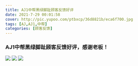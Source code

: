 ```yaml
---
title: AJ1中帮黑绿脚趾顾客反馈好评
date: 2021-7-29 00:01:58
cover: http://pic.yupoo.com/ptbxcp/36d8821b/eca6f700.jpg
tags: [AJ,AJ1,中帮]
categories: [顾客反馈]
---
```


###  AJ1中帮黑绿脚趾顾客反馈好评，感谢老板！
![](http://pic.yupoo.com/ptbxcp/0b64c997/71ef6848.jpg)
![](http://pic.yupoo.com/ptbxcp/99cb3a08/8f7e71b0.jpg)
![](http://pic.yupoo.com/ptbxcp/36d8821b/eca6f700.jpg)
